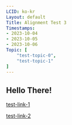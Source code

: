 ```yaml
---
LCID: ko-kr
Layout: default
Title: Alignment Test 3
Timestamps:
- 2023-10-04
- 2023-10-05
- 2023-10-06
Topic: [ 
    "test-topic-0",
    "test-topic-1"
]
---
```


## Hello There!

[test-link-1](sika://test0/align-0.md)

[test-link-2](sika://test0/test1/test-post-eee.md)
